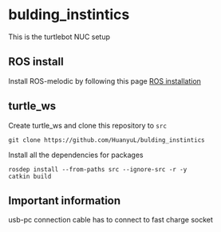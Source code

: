 # bulding_instintics
This is the turtlebot NUC setup
## ROS install
Install ROS-melodic by following this page [ROS installation](http://wiki.ros.org/melodic/Installation/Ubuntu)
## turtle_ws
Create turtle_ws and clone this repository to ``src``  
```
git clone https://github.com/HuanyuL/bulding_instintics
```  
Install all the dependencies for packages
```
rosdep install --from-paths src --ignore-src -r -y
catkin build
```
## Important information  
usb-pc connection cable has to connect to fast charge socket
